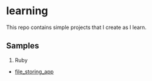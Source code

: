 # learning
This repo contains simple projects that I create as I learn.

## Samples
1. Ruby
  - [file_storing_app](https://github.com/gr1d99/learning/blob/master/ruby/file_storing_app/README.md)
 